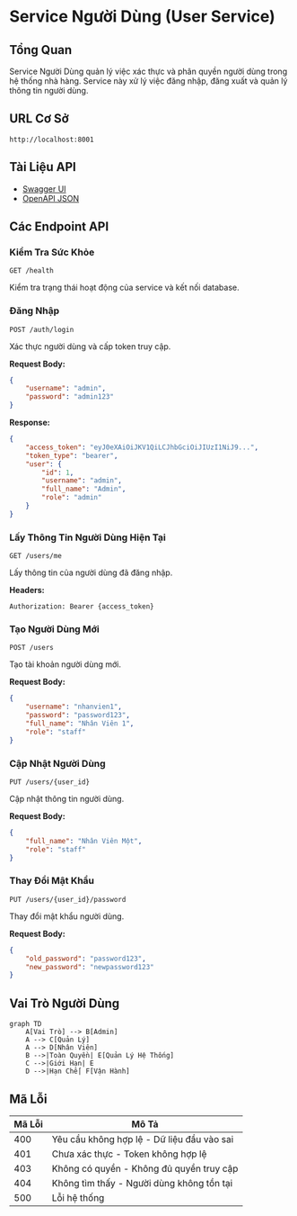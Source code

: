 # Service Người Dùng (User Service)

## Tổng Quan

Service Người Dùng quản lý việc xác thực và phân quyền người dùng trong hệ thống nhà hàng. Service này xử lý việc đăng nhập, đăng xuất và quản lý thông tin người dùng.

## URL Cơ Sở

```
http://localhost:8001
```

## Tài Liệu API
- [Swagger UI](http://localhost:8001/docs)
- [OpenAPI JSON](http://localhost:8001/openapi.json)

## Các Endpoint API

### Kiểm Tra Sức Khỏe

```http
GET /health
```

Kiểm tra trạng thái hoạt động của service và kết nối database.

### Đăng Nhập

```http
POST /auth/login
```

Xác thực người dùng và cấp token truy cập.

**Request Body:**
```json
{
    "username": "admin",
    "password": "admin123"
}
```

**Response:**
```json
{
    "access_token": "eyJ0eXAiOiJKV1QiLCJhbGciOiJIUzI1NiJ9...",
    "token_type": "bearer",
    "user": {
        "id": 1,
        "username": "admin",
        "full_name": "Admin",
        "role": "admin"
    }
}
```

### Lấy Thông Tin Người Dùng Hiện Tại

```http
GET /users/me
```

Lấy thông tin của người dùng đã đăng nhập.

**Headers:**
```
Authorization: Bearer {access_token}
```

### Tạo Người Dùng Mới

```http
POST /users
```

Tạo tài khoản người dùng mới.

**Request Body:**
```json
{
    "username": "nhanvien1",
    "password": "password123",
    "full_name": "Nhân Viên 1",
    "role": "staff"
}
```

### Cập Nhật Người Dùng

```http
PUT /users/{user_id}
```

Cập nhật thông tin người dùng.

**Request Body:**
```json
{
    "full_name": "Nhân Viên Một",
    "role": "staff"
}
```

### Thay Đổi Mật Khẩu

```http
PUT /users/{user_id}/password
```

Thay đổi mật khẩu người dùng.

**Request Body:**
```json
{
    "old_password": "password123",
    "new_password": "newpassword123"
}
```

## Vai Trò Người Dùng

```mermaid
graph TD
    A[Vai Trò] --> B[Admin]
    A --> C[Quản Lý]
    A --> D[Nhân Viên]
    B -->|Toàn Quyền| E[Quản Lý Hệ Thống]
    C -->|Giới Hạn| E
    D -->|Hạn Chế| F[Vận Hành]
```

## Mã Lỗi

| Mã Lỗi | Mô Tả |
|---------|-------------|
| 400 | Yêu cầu không hợp lệ - Dữ liệu đầu vào sai |
| 401 | Chưa xác thực - Token không hợp lệ |
| 403 | Không có quyền - Không đủ quyền truy cập |
| 404 | Không tìm thấy - Người dùng không tồn tại |
| 500 | Lỗi hệ thống |
